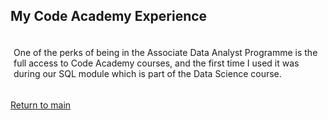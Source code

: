 ## My Code Academy Experience

<div style="background-image: url('images/paper-bg.png'); background-repeat:repeat; padding:5px;">
  <p>
  One of the perks of being in the Associate Data Analyst Programme is the full access to Code Academy courses, and the first time I used it was during our SQL module which is part of the Data Science course. 
  </p>
</div>
<p>
  <a href="index">Return to main</a>
 </p>
